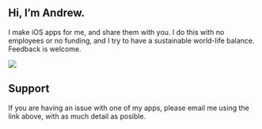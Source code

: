 ## Hi, I’m Andrew. 
I make iOS apps for me, and share them with you. I do this with no employees or no funding, and I try to have a sustainable world-life balance. 
Feedback is welcome.

<a href="https://itunes.apple.com/nz/developer/andrew-farquharson/id852921471&amp;ct=site-mainsite"><img class="appstorebadge" src="https://github.com/handya/appsupport/appstore.svg"></a>

## Support
If you are having an issue with one of my apps, please email me using the link above, with as much detail as posible. 
